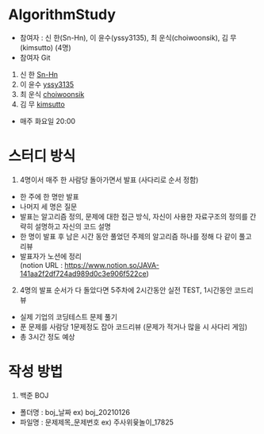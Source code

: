 # AlgorithmStudy

- 참여자 : 신 한(Sn-Hn), 이 윤수(yssy3135), 최 운식(choiwoonsik), 김 무(kimsutto) (4명)  
- 참여자 Git  
1. 신 한 [Sn-Hn](https://github.com/Sn-Hn)  
2. 이 윤수 [yssy3135](https://github.com/yssy3135)
3. 최 운식 [choiwoonsik](https://github.com/choiwoonsik)
4. 김 무 [kimsutto](https://github.com/kimsutto)

- 매주 화요일 20:00  

# 스터디 방식  
1. 4명이서 매주 한 사람당 돌아가면서 발표 (사다리로 순서 정함)  
- 한 주에 한 명만 발표  
- 나머지 세 명은 질문  
- 발표는 알고리즘 정의, 문제에 대한 접근 방식, 자신이 사용한 자료구조의 정의를 간략히 설명하고 자신의 코드 설명  
- 한 명이 발표 후 남은 시간 동안 풀었던 주제의 알고리즘 하나를 정해 다 같이 풀고 리뷰  
- 발표자가 노션에 정리  
(notion URL : https://www.notion.so/JAVA-141aa2f2df724ad989d0c3e906f522ce)  

2. 4명의 발표 순서가 다 돌았다면 5주차에 2시간동안 실전 TEST, 1시간동안 코드리뷰  
- 실제 기업의 코딩테스트 문제 풀기   
- 푼 문제를 사람당 1문제정도 잡아 코드리뷰 (문제가 적거나 많을 시 사다리 게임)  
- 총 3시간 정도 예상  

# 작성 방법  
1. 백준 BOJ  
- 폴더명 : boj_날짜 ex) boj_20210126  
- 파일명 : 문제제목_문제번호 ex) 주사위윷놀이_17825  
